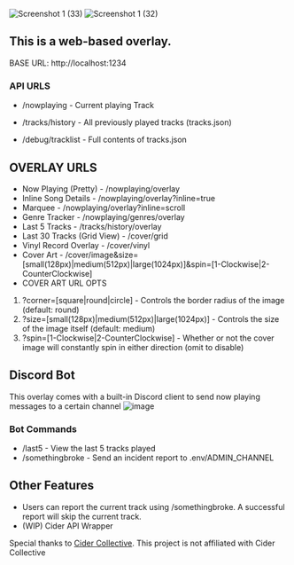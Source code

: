 ![Screenshot 1 (33)](https://github.com/user-attachments/assets/dc6b6d9c-5c47-49be-9b81-05fa43f34519)
![Screenshot 1 (32)](https://github.com/user-attachments/assets/047cbece-2e22-4967-afc7-a83e8e15f002)

## This is a web-based overlay.

BASE URL: http://localhost:1234

### API URLS 
- /nowplaying - Current playing Track
- /tracks/history - All previously played tracks (tracks.json)

- /debug/tracklist - Full contents of tracks.json

## OVERLAY URLS

- Now Playing (Pretty) - /nowplaying/overlay
- Inline Song Details - /nowplaying/overlay?inline=true
- Marquee - /nowplaying/overlay?inline=scroll
- Genre Tracker - /nowplaying/genres/overlay
- Last 5 Tracks - /tracks/history/overlay
- Last 30 Tracks (Grid View) - /cover/grid
- Vinyl Record Overlay - /cover/vinyl
- Cover Art - /cover/image&size=[small(128px)|medium(512px)|large(1024px)]&spin=[1-Clockwise|2-CounterClockwise]
- COVER ART URL OPTS
1. ?corner=[square|round|circle] - Controls the border radius of the image (default: round)
2. ?size=[small(128px)|medium(512px)|large(1024px)] - Controls the size of the image itself (default: medium)
3. ?spin=[1-Clockwise|2-CounterClockwise] - Whether or not the cover image will constantly spin in either direction (omit to disable)

## Discord Bot 
This overlay comes with a built-in Discord client to send now playing messages to a certain channel
![image](https://github.com/user-attachments/assets/2daa7bc7-c3fd-4a82-ad03-1f307e82a460)

### Bot Commands
- /last5 - View the last 5 tracks played
- /somethingbroke - Send an incident report to .env/ADMIN_CHANNEL

## Other Features
- Users can report the current track using /somethingbroke. A successful report will skip the current track.
- (WIP) Cider API Wrapper

Special thanks to [Cider Collective](https://cider.sh). This project is not affiliated with Cider Collective
